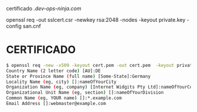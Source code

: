 




certificado *.dev-ops-ninja.com* 





openssl req -out sslcert.csr -newkey rsa:2048 -nodes -keyout private.key -config san.cnf


# CERTIFICADO
```sh
$ openssl req -new -x509 -keyout cert.pem -out cert.pem  -keyout private.key -days 365 -nodes
Country Name (2 letter code) [AU]:DE
State or Province Name (full name) [Some-State]:Germany
Locality Name (eg, city) []:nameOfYourCity
Organization Name (eg, company) [Internet Widgits Pty Ltd]:nameOfYourCompany
Organizational Unit Name (eg, section) []:nameOfYourDivision
Common Name (eg, YOUR name) []:*.example.com
Email Address []:webmaster@example.com
```
